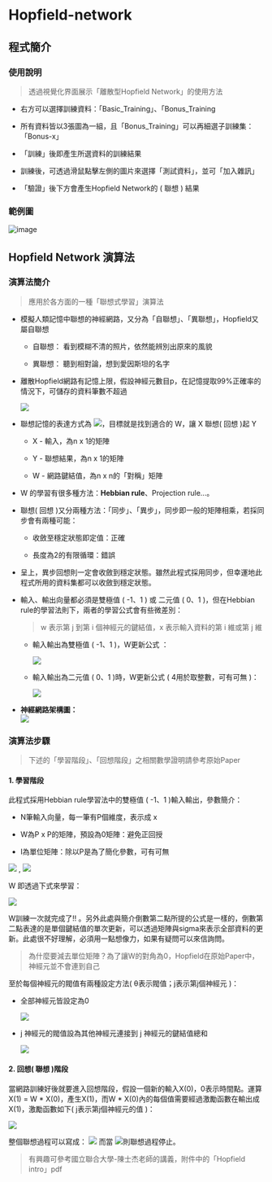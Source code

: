 # Hopfield-network
## 程式簡介
### 使用說明
> 透過視覺化界面展示「離散型Hopfield Network」的使用方法

*  右方可以選擇訓練資料：「Basic_Training」、「Bonus_Training

*  所有資料皆以3張圖為一組，且「Bonus_Training」可以再細選子訓練集：「Bonus-x」

* 「訓練」後即產生所選資料的訓練結果

* 訓練後，可透過滑鼠點擊左側的圖片來選擇「測試資料」，並可「加入雜訊」

* 「驗證」後下方會產生Hopfield Network的 ( 聯想 ) 結果

### 範例圖
![image](https://user-images.githubusercontent.com/93152909/221432926-00d86501-dfdb-495e-b25e-bbbfebaac649.png)

## Hopfield Network 演算法
### 演算法簡介
> 應用於各方面的一種「聯想式學習」演算法
* 模擬人類記憶中聯想的神經網路，又分為「自聯想」、「異聯想」，Hopfield又屬自聯想

  * 自聯想： 看到模糊不清的照片，依然能辨別出原來的風貌
  
  * 異聯想： 聽到相對論，想到愛因斯坦的名字

* 離散Hopfield網路有記憶上限，假設神經元數目p，在記憶提取99%正確率的情況下，可儲存的資料筆數不超過

     <img src="https://render.githubusercontent.com/render/math?math={Memory \quad capacity \quad \le \quad p \over {4lnp}}">

* 聯想記憶的表達方式為 <img src="https://render.githubusercontent.com/render/math?math=Y = W X">，目標就是找到適合的 W，讓 X 聯想( 回想 )起 Y
  * X - 輸入，為n x 1的矩陣 
  
  * Y - 聯想結果，為n x 1的矩陣 
  
  * W - 網路鍵結值，為n x n的「對稱」矩陣
  
* W 的學習有很多種方法：**Hebbian rule**、Projection rule...。
* 聯想( 回想 )又分兩種方法：「同步」、「異步」，同步即一般的矩陣相乘，若採同步會有兩種可能：
  * 收斂至穩定狀態即定值：正確
  
  * 長度為2的有限循環：錯誤
  
* 呈上，異步回想則一定會收斂到穩定狀態。雖然此程式採用同步，但幸運地此程式所用的資料集都可以收斂到穩定狀態。
 
* 輸入、輸出向量都必須是雙極值 ( -1、1 ) 或 二元值 ( 0、1 )，但在Hebbian rule的學習法則下，兩者的學習公式會有些微差別：
  > w 表示第 j 到第 i 個神經元的鍵結值，x 表示輸入資料的第 i 維或第 j 維

  * 輸入輸出為雙極值 ( -1、1 )，W更新公式 ：
  
     <img src="https://render.githubusercontent.com/render/math?math=\Delta w_{ij} = x_{i} * x_{j}">
     
  * 輸入輸出為二元值 ( 0、1 )時，W更新公式 ( 4用於取整數，可有可無 )： 
  
     <img src="https://render.githubusercontent.com/render/math?math=\Delta w_{ij} = 4 (x_{i}-{1 \over 2}) * (x_{j}-{1 \over 2})">
     

     
* **神經網路架構圖：**  
  <img src="https://i.imgur.com/AtccqVU.png">  

### 演算法步驟
> 下述的「學習階段」、「回想階段」之相關數學證明請參考原始Paper
#### 1. 學習階段
此程式採用Hebbian rule學習法中的雙極值 ( -1、1 )輸入輸出，參數簡介：
* N筆輸入向量，每一筆有P個維度，表示成 x

* W為P x P的矩陣，預設為0矩陣：避免正回授

* I為單位矩陣：除以P是為了簡化參數，可有可無 

<img src="https://render.githubusercontent.com/render/math?math=x_i=[x_{i1},...,x_{ip}]"> , <img src="https://render.githubusercontent.com/render/math?math=i=1, 2,...,N">

W 即透過下式來學習：

<img src="https://render.githubusercontent.com/render/math?math=W = \begin{bmatrix}w_{11} \quad \dots \quad w_{1p} \\ \vdots \quad \ddots \quad \vdots \\ w_{p1} \quad \dots \quad w_{pp} \end{bmatrix} ={1 \over p} \sum_{k=1}^{N}x_k*{x_k}^T-{N \over p}I">

W訓練一次就完成了!! 。另外此處與簡介倒數第二點所提的公式是一樣的，倒數第二點表達的是單個鍵結值的單次更新，可以透過矩陣與sigma來表示全部資料的更新。此處很不好理解，必須用一點想像力，如果有疑問可以來信詢問。

> 為什麼要減去單位矩陣？為了讓W的對角為0，Hopfield在原始Paper中，神經元並不會連到自己

至於每個神經元的閥值有兩種設定方法( θ表示閥值；j表示第j個神經元 )：
* 全部神經元皆設定為0

  <img src="https://render.githubusercontent.com/render/math?math=\theta_j=0, j=1,...,P">
  
* j 神經元的閥值設為其他神經元連接到 j 神經元的鍵結值總和

  <img src="https://render.githubusercontent.com/render/math?math=\theta_j=\sum_{i=1}^{p}w_{ji}, j=1,...,P">
  
#### 2. 回想( 聯想 )階段
當網路訓練好後就要進入回想階段，假設一個新的輸入X(0)，0表示時間點。運算 X(1) = W * X(0)，產生X(1)，而W * X(0)內的每個值需要經過激勵函數在輸出成X(1)，激勵函數如下( j表示第j個神經元的值 )：

<img src="https://render.githubusercontent.com/render/math?math=x_j(n%2B1) =  sgn(\sum_{i=1}^{p}w_{ji}*x_i(n)-\theta_j) = sgn(u_j(n)-\theta_j) = \left\{\begin{array}{r}1 \quad if \quad u_j(n)-\theta_j > 0 \\x_j(n) \quad if \quad u_j(n)-\theta_j = 0\\-1 \quad if \quad u_j(n)-\theta_j < 0 \end{array} \right.">

整個聯想過程可以寫成： <img src="https://render.githubusercontent.com/render/math?math=x(0) \to \dots \to x(n) \to x(n%2B1)">
而當 <img src="https://render.githubusercontent.com/render/math?math=x(n) = x(n%2B1)">則聯想過程停止。

> 有興趣可參考國立聯合大學-陳士杰老師的講義，附件中的「Hopfield intro」pdf
